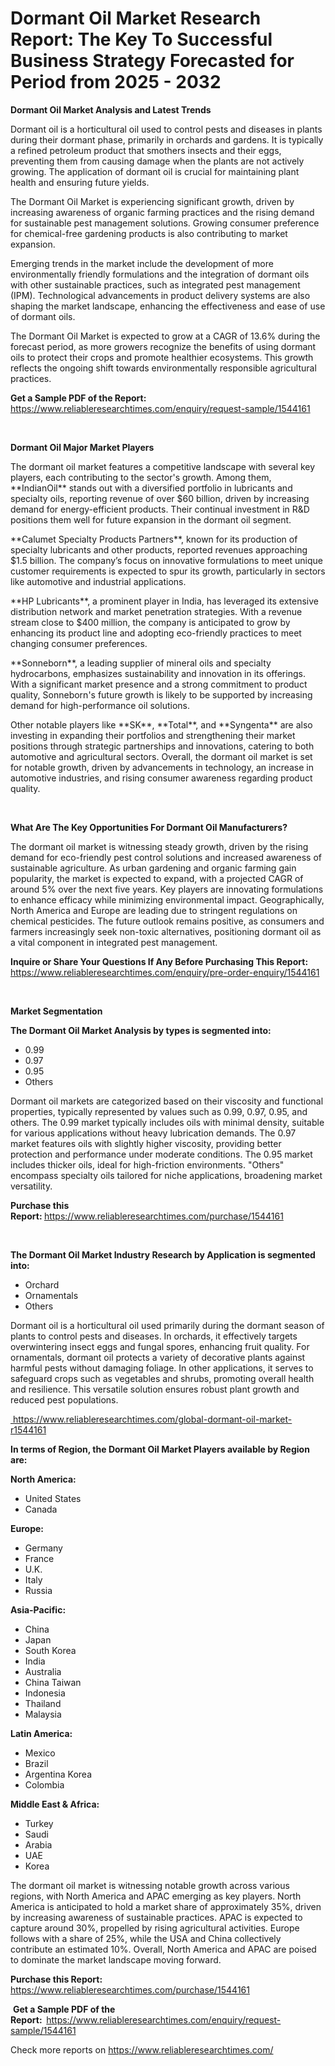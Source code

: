 <p><h1>Dormant Oil Market Research Report: The Key To Successful Business Strategy Forecasted for Period from 2025 - 2032</h1></p><p><strong>Dormant Oil Market Analysis and Latest Trends</strong></p>
<p><p>Dormant oil is a horticultural oil used to control pests and diseases in plants during their dormant phase, primarily in orchards and gardens. It is typically a refined petroleum product that smothers insects and their eggs, preventing them from causing damage when the plants are not actively growing. The application of dormant oil is crucial for maintaining plant health and ensuring future yields.</p><p>The Dormant Oil Market is experiencing significant growth, driven by increasing awareness of organic farming practices and the rising demand for sustainable pest management solutions. Growing consumer preference for chemical-free gardening products is also contributing to market expansion. </p><p>Emerging trends in the market include the development of more environmentally friendly formulations and the integration of dormant oils with other sustainable practices, such as integrated pest management (IPM). Technological advancements in product delivery systems are also shaping the market landscape, enhancing the effectiveness and ease of use of dormant oils.</p><p>The Dormant Oil Market is expected to grow at a CAGR of 13.6% during the forecast period, as more growers recognize the benefits of using dormant oils to protect their crops and promote healthier ecosystems. This growth reflects the ongoing shift towards environmentally responsible agricultural practices.</p></p>
<p><strong>Get a Sample PDF of the Report:&nbsp;</strong> <a href="https://www.reliableresearchtimes.com/enquiry/request-sample/1544161?utm_campaign=3031&utm_medium=2&utm_source=Github&utm_content=ia&utm_term=31032025&utm_id=dormant-oil">https://www.reliableresearchtimes.com/enquiry/request-sample/1544161</a></p>
<p>&nbsp;</p>
<p><strong>Dormant Oil Major Market Players</strong></p>
<p><p>The dormant oil market features a competitive landscape with several key players, each contributing to the sector's growth. Among them, **IndianOil** stands out with a diversified portfolio in lubricants and specialty oils, reporting revenue of over $60 billion, driven by increasing demand for energy-efficient products. Their continual investment in R&D positions them well for future expansion in the dormant oil segment.</p><p>**Calumet Specialty Products Partners**, known for its production of specialty lubricants and other products, reported revenues approaching $1.5 billion. The company’s focus on innovative formulations to meet unique customer requirements is expected to spur its growth, particularly in sectors like automotive and industrial applications.</p><p>**HP Lubricants**, a prominent player in India, has leveraged its extensive distribution network and market penetration strategies. With a revenue stream close to $400 million, the company is anticipated to grow by enhancing its product line and adopting eco-friendly practices to meet changing consumer preferences.</p><p>**Sonneborn**, a leading supplier of mineral oils and specialty hydrocarbons, emphasizes sustainability and innovation in its offerings. With a significant market presence and a strong commitment to product quality, Sonneborn's future growth is likely to be supported by increasing demand for high-performance oil solutions.</p><p>Other notable players like **SK**, **Total**, and **Syngenta** are also investing in expanding their portfolios and strengthening their market positions through strategic partnerships and innovations, catering to both automotive and agricultural sectors. Overall, the dormant oil market is set for notable growth, driven by advancements in technology, an increase in automotive industries, and rising consumer awareness regarding product quality.</p></p>
<p>&nbsp;</p>
<p><strong>What Are The Key Opportunities For Dormant Oil Manufacturers?</strong></p>
<p><p>The dormant oil market is witnessing steady growth, driven by the rising demand for eco-friendly pest control solutions and increased awareness of sustainable agriculture. As urban gardening and organic farming gain popularity, the market is expected to expand, with a projected CAGR of around 5% over the next five years. Key players are innovating formulations to enhance efficacy while minimizing environmental impact. Geographically, North America and Europe are leading due to stringent regulations on chemical pesticides. The future outlook remains positive, as consumers and farmers increasingly seek non-toxic alternatives, positioning dormant oil as a vital component in integrated pest management.</p></p>
<p><strong>Inquire or Share Your Questions If Any Before Purchasing This Report:</strong> <a href="https://www.reliableresearchtimes.com/enquiry/pre-order-enquiry/1544161?utm_campaign=3031&utm_medium=2&utm_source=Github&utm_content=ia&utm_term=31032025&utm_id=dormant-oil">https://www.reliableresearchtimes.com/enquiry/pre-order-enquiry/1544161</a></p>
<p>&nbsp;</p>
<p><strong>Market Segmentation</strong></p>
<p><strong>The Dormant Oil Market Analysis by types is segmented into:</strong></p>
<p><ul><li>0.99</li><li>0.97</li><li>0.95</li><li>Others</li></ul></p>
<p><p>Dormant oil markets are categorized based on their viscosity and functional properties, typically represented by values such as 0.99, 0.97, 0.95, and others. The 0.99 market typically includes oils with minimal density, suitable for various applications without heavy lubrication demands. The 0.97 market features oils with slightly higher viscosity, providing better protection and performance under moderate conditions. The 0.95 market includes thicker oils, ideal for high-friction environments. "Others" encompass specialty oils tailored for niche applications, broadening market versatility.</p></p>
<p><strong>Purchase this Report:&nbsp;</strong><a href="https://www.reliableresearchtimes.com/purchase/1544161?utm_campaign=3031&utm_medium=2&utm_source=Github&utm_content=ia&utm_term=31032025&utm_id=dormant-oil">https://www.reliableresearchtimes.com/purchase/1544161</a></p>
<p>&nbsp;</p>
<p><strong>The Dormant Oil Market Industry Research by Application is segmented into:</strong></p>
<p><ul><li>Orchard</li><li>Ornamentals</li><li>Others</li></ul></p>
<p><p>Dormant oil is a horticultural oil used primarily during the dormant season of plants to control pests and diseases. In orchards, it effectively targets overwintering insect eggs and fungal spores, enhancing fruit quality. For ornamentals, dormant oil protects a variety of decorative plants against harmful pests without damaging foliage. In other applications, it serves to safeguard crops such as vegetables and shrubs, promoting overall health and resilience. This versatile solution ensures robust plant growth and reduced pest populations.</p></p>
<p><a href="https://www.reliableresearchtimes.com/global-dormant-oil-market-r1544161?utm_campaign=3031&utm_medium=2&utm_source=Github&utm_content=ia&utm_term=31032025&utm_id=dormant-oil">&nbsp;https://www.reliableresearchtimes.com/global-dormant-oil-market-r1544161</a></p>
<p><strong>In terms of Region, the Dormant Oil Market Players available by Region are:</strong></p>
<p>
    <p> <strong> North America: </strong>
        <ul>
            <li>United States</li>
            <li>Canada</li>
        </ul>
        </p> 
    <p> <strong> Europe: </strong>
        <ul>
            <li>Germany</li>
            <li>France</li>
            <li>U.K.</li>
            <li>Italy</li>
            <li>Russia</li>
        </ul>
        </p> 
    <p> <strong> Asia-Pacific: </strong>
        <ul>
            <li>China</li>
            <li>Japan</li>
            <li>South Korea</li>
            <li>India</li>
            <li>Australia</li>
            <li>China Taiwan</li>
            <li>Indonesia</li>
            <li>Thailand</li>
            <li>Malaysia</li>
        </ul>
        </p> 
    <p> <strong> Latin America: </strong>
        <ul>
            <li>Mexico</li>
            <li>Brazil</li>
            <li>Argentina Korea</li>
            <li>Colombia</li>
        </ul>
        </p> 
    <p> <strong> Middle East & Africa: </strong>
        <ul>
            <li>Turkey</li>
            <li>Saudi</li>
            <li>Arabia</li>
            <li>UAE</li>
            <li>Korea</li>
        </ul>
    </p>
    </p>
<p><p>The dormant oil market is witnessing notable growth across various regions, with North America and APAC emerging as key players. North America is anticipated to hold a market share of approximately 35%, driven by increasing awareness of sustainable practices. APAC is expected to capture around 30%, propelled by rising agricultural activities. Europe follows with a share of 25%, while the USA and China collectively contribute an estimated 10%. Overall, North America and APAC are poised to dominate the market landscape moving forward.</p></p>
<p><strong>Purchase this Report: </strong><a href="https://www.reliableresearchtimes.com/purchase/1544161?utm_campaign=3031&utm_medium=2&utm_source=Github&utm_content=ia&utm_term=31032025&utm_id=dormant-oil">https://www.reliableresearchtimes.com/purchase/1544161</a></p>
<p>&nbsp;<strong>Get a Sample PDF of the Report:&nbsp;&nbsp;</strong><a href="https://www.reliableresearchtimes.com/enquiry/request-sample/1544161?utm_campaign=3031&utm_medium=2&utm_source=Github&utm_content=ia&utm_term=31032025&utm_id=dormant-oil">https://www.reliableresearchtimes.com/enquiry/request-sample/1544161</a></p>
<p><strong></strong></p>
<p>Check more reports on <a href="https://www.reliableresearchtimes.com/?utm_campaign=3031&utm_medium=2&utm_source=Github&utm_content=ia&utm_term=31032025&utm_id=dormant-oil">https://www.reliableresearchtimes.com/</a></p>